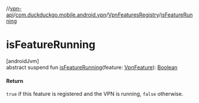 //[vpn-api](../../../index.md)/[com.duckduckgo.mobile.android.vpn](../index.md)/[VpnFeaturesRegistry](index.md)/[isFeatureRunning](is-feature-running.md)

# isFeatureRunning

[androidJvm]\
abstract suspend fun [isFeatureRunning](is-feature-running.md)(feature: [VpnFeature](../-vpn-feature/index.md)): [Boolean](https://kotlinlang.org/api/latest/jvm/stdlib/kotlin/-boolean/index.html)

#### Return

`true` if this feature is registered and the VPN is running, `false` otherwise.
